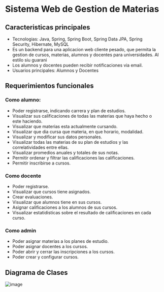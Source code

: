 # Sistema Web de Gestion de Materias

## Caracteristicas principales
- Tecnologias: Java, Spring, Spring Boot, Spring Data JPA, Spring Security, Hibernate, MySQL
- Es un backend para una aplicacion web cliente pesado, que permita la gestion de cursos, materias, alumnos y docentes para universidades. Al estilo siu guarani
- Los alumnos y docentes pueden recibir notificaciones via email.
- Usuarios principales: Alumnos y Docentes


## Requerimientos funcionales

### Como alumno:
- Poder registrarse, indicando carrera y plan de estudios.
- Visualizar sus calificaciones de todas las materias que haya hecho o este haciendo.
- Visualizar que materias esta actualmente cursando.
- Visualizar que dia cursa que materia, en que horario, modalidad.
- Visualizar y modificar sus datos personales.
- Visualizar todas las materias de su plan de estudios y las correlatividades entre ellas.
- Visualizar promedios anuales y totales de sus notas.
- Permitir ordenar y filtrar las calificaciones las calificaciones.
- Permitir inscribirse a cursos.


### Como docente
- Poder registrarse.
- Visualizar que cursos tiene asignados.
- Crear evaluaciones.
- Visualizar que alumnos tiene en sus cursos.
- Asignar calificaciones a los alumnos de sus cursos.
- Visualizar estatidisticas sobre el resultado de calificaciones en cada curso.

### Como admin 
- Poder asignar materias a los planes de estudio.
- Poder asignar docentes a los cursos.
- Poder abrir y cerrar las inscripciones a los cursos.
- Poder crear y configurar cursos.

## Diagrama de Clases 
![image](https://github.com/user-attachments/assets/0560dd9f-a8d8-4be1-a9af-ace58f907484)

